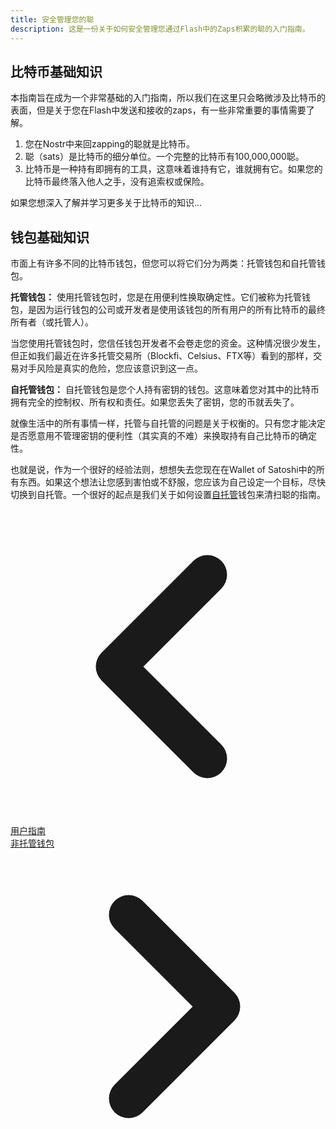 ```yaml
---
title: 安全管理您的聪
description: 这是一份关于如何安全管理您通过Flash中的Zaps积累的聪的入门指南。
---
```


## 比特币基础知识

本指南旨在成为一个非常基础的入门指南，所以我们在这里只会略微涉及比特币的表面，但是关于您在Flash中发送和接收的zaps，有一些非常重要的事情需要了解。

1. 您在Nostr中来回zapping的聪就是比特币。
1. 聪（sats）是比特币的细分单位。一个完整的比特币有100,000,000聪。
1. 比特币是一种持有即拥有的工具，这意味着谁持有它，谁就拥有它。如果您的比特币最终落入他人之手，没有追索权或保险。

如果您想深入了解并学习更多关于比特币的知识...

<!-- TODO: 添加比特币101网站链接 -->

## 钱包基础知识

市面上有许多不同的比特币钱包，但您可以将它们分为两类：托管钱包和自托管钱包。

**托管钱包：** 使用托管钱包时，您是在用便利性换取确定性。它们被称为托管钱包，是因为运行钱包的公司或开发者是使用该钱包的所有用户的所有比特币的最终所有者（或托管人）。

当您使用托管钱包时，您信任钱包开发者不会卷走您的资金。这种情况很少发生，但正如我们最近在许多托管交易所（Blockfi、Celsius、FTX等）看到的那样，交易对手风险是真实的危险，您应该意识到这一点。

**自托管钱包：** 自托管钱包是您个人持有密钥的钱包。这意味着您对其中的比特币拥有完全的控制权、所有权和责任。如果您丢失了密钥，您的币就丢失了。

就像生活中的所有事情一样，托管与自托管的问题是关于权衡的。只有您才能决定是否愿意用不管理密钥的便利性（其实真的不难）来换取持有自己比特币的确定性。

也就是说，作为一个很好的经验法则，想想失去您现在在Wallet of Satoshi中的所有东西。如果这个想法让您感到害怕或不舒服，您应该为自己设定一个目标，尽快切换到自托管。一个很好的起点是我们关于如何设置[自托管](/zh/guides/sweep-to-self-custody)钱包来清扫聪的指南。

<!-- Navigation links -->
<div class="flex justify-between items-center mt-8 pt-4 border-t border-zinc-200 dark:border-zinc-700">
  <div class="w-1/3 text-left">
    <a href="user-guides" class="inline-flex items-center bg-purple-600 hover:bg-purple-700 text-white rounded-md transition-colors px-4 py-2 text-sm font-medium shadow-sm hover:shadow-md">
      <svg xmlns="http://www.w3.org/2000/svg" class="h-6 w-6 mr-2" fill="none" viewBox="0 0 24 24" stroke="currentColor">
        <path stroke-linecap="round" stroke-linejoin="round" stroke-width="3" d="M15 19l-7-7 7-7" />
      </svg>
      用户指南
    </a>
  </div>
  <div class="w-1/3 text-center">
    <!-- Optional center content -->
  </div>
  <div class="w-1/3 text-right">
    <a href="guides/non-custodial-wallets" class="inline-flex items-center bg-purple-600 hover:bg-purple-700 text-white rounded-md transition-colors px-4 py-2 text-sm font-medium shadow-sm hover:shadow-md">
      非托管钱包
      <svg xmlns="http://www.w3.org/2000/svg" class="h-6 w-6 ml-2" fill="none" viewBox="0 0 24 24" stroke="currentColor">
        <path stroke-linecap="round" stroke-linejoin="round" stroke-width="3" d="M9 5l7 7-7 7" />
      </svg>
    </a>
  </div>
</div>